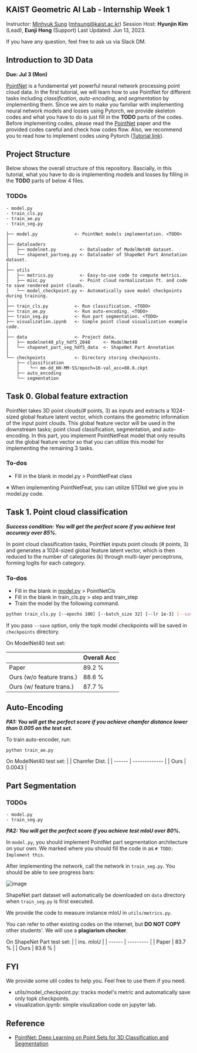 ## KAIST Geometric AI Lab - Internship Week 1
Instructor: [Minhyuk Sung](https://mhsung.github.io/) (mhsung@kaist.ac.kr)
Session Host: **Hyunjin Kim** (Lead), **Eunji Hong** (Support)
Last Updated: Jun 13, 2023.

If you have any question, feel free to ask us via Slack DM.

## Introduction to 3D Data
<b>Due: Jul 3 (Mon) </b>

[PointNet](https://arxiv.org/abs/1612.00593) is a fundamental yet powerful neural network processing point cloud data. In the first tutorial, we will learn how to use PointNet for different tasks including _classification_, _auto-encoding_, and _segmentation_ by implementing them. Since we aim to make you familiar with implementing neural network models and losses using Pytorch, we provide skeleton codes and what you have to do is just fill in the **TODO** parts of the codes. Before implementing codes, please read the [PointNet](https://arxiv.org/abs/1612.00593) paper and the provided codes careful and check how codes flow. Also, we recommend you to read how to implement codes using Pytorch ([Tutorial link](https://pytorch.org/tutorials/beginner/pytorch_with_examples.html)).

## Project Structure
Below shows the overall structure of this repository. Bascially, in this tutorial, what you have to do is implementing models and losses by filling in the **TODO** parts of below 4 files.
 ### TODOs
```
- model.py
- train_cls.py
- train_ae.py
- train_seg.py
```

```
├── model.py              <- PointNet models implementation. <TODO>
│ 
├── dataloaders 
│   ├── modelnet.py         <- Dataloader of ModelNet40 dataset.
│   └── shapenet_partseg.py <- Dataloader of ShapeNet Part Annotation dataset. 
│
├── utils
│   ├── metrics.py          <- Easy-to-use code to compute metrics.
│   ├── misc.py             <- Point cloud normalization ft. and code to save rendered point clouds. 
│   └── model_checkpoint.py <- Automatically save model checkpoints during training.
│
├── train_cls.py          <- Run classification. <TODO>
├── train_ae.py           <- Run auto-encoding. <TODO>
├── train_seg.py          <- Run part segmentation. <TODO>
├── visualization.ipynb   <- Simple point cloud visualization example code.
│
├── data                  <- Project data.
│   ├── modelnet40_ply_hdf5_2048     <- ModelNet40   
│   └── shapenet_part_seg_hdf5_data  <- ShapeNet Part Annotation
│
└── checkpoints           <- Directory storing checkpoints. 
    ├── classification
    │    └── mm-dd_HH-MM-SS/epoch=16-val_acc=88.6.ckpt
    ├── auto_encoding
    └── segmentation
```

## Task 0. Global feature extraction
<!-- ![Untitled](https://s3-us-west-2.amazonaws.com/secure.notion-static.com/5ce77541-1394-4dfc-9844-fb3449acf713/Untitled.png) -->

PointNet takes 3D point clouds(# points, 3) as inputs and extracts a 1024-sized global feature latent vector, which contains the geometric information of the input point clouds. This global feature vector will be used in the downstream tasks; point cloud classification, segmentation, and auto-encoding. In this part, you implement PointNetFeat model that only results out the global feature vector so that you can utilize this model for implementing the remaining 3 tasks.

### To-dos
- Fill in the blank in model.py > PointNetFeat class

※ When implementing PointNetFeat, you can utilize STDkd we give you in model.py code. 



## Task 1. Point cloud classification
**_Success condition: You will get the perfect score if you achieve test accuracy over 85%._**

<!-- ![image (35).png](https://s3-us-west-2.amazonaws.com/secure.notion-static.com/7600d40d-181e-46bf-89ff-764c303c1914/image_(35).png) -->

In point cloud classification tasks, PointNet inputs point clouds (# points, 3) and generates a 1024-sized global feature latent vector, which is then reduced to the number of categories (k) through multi-layer perceptrons, forming logits for each category. 

### To-dos
- Fill in the blank in [model.py](http://model.py) > PointNetCls
- Fill in the blank in train_cls.py > step and train_step
- Train the model by the following command.

```bash
python train_cls.py [--epochs 100] [--batch_size 32] [--lr 1e-3] [--save]
```

If you pass `--save` option, only the topk model checkpoints will be saved in `checkpoints` directory. 

On ModelNet40 test set:

|                                | Overall Acc |
| ------------------------------ | ----------- |
| Paper                          | 89.2 %      |
| Ours (w/o feature trans.)      | 88.6 %      |
| Ours (w/ feature trans.)       | 87.7 %      | 


## Auto-Encoding
**_PA1: You will get the perfect score if you achieve chamfer distance lower than 0.005 on the test set._**

To train auto-encoder, run:
```
python train_ae.py
```
On ModelNet40 test set:
|        | Chamfer Dist. |
| ------ | ------------- |
| Ours   | 0.0043        |

## Part Segmentation
### TODOs
```
- model.py
- train_seg.py
```
**_PA2: You will get the perfect score if you achieve test mIoU over 80%._**

In `model.py`, you should implement PointNet part segmentation architecture on your own. We marked where you should fill the code in as `# TODO: Implement this`.

After implementing the network, call the network in `train_seg.py`. You should be able to see progress bars:

![image](https://user-images.githubusercontent.com/37788686/158202971-159e4dc3-199a-4cf2-9b12-c01059a06a4c.png)

ShapeNet part dataset will automatically be downloaded on `data` directory when `train_seg.py` is first executed.

We provide the code to measure instance mIoU in `utils/metrics.py`.

You can refer to other existing codes on the internet, but **DO NOT COPY** other students'. We will use a **plagiarism checker**.

On ShapeNet Part test set:
|        | ins. mIoU |
| ------ | --------- |
| Paper  | 83.7 %    |
| Ours   | 83.6 %    | 
## FYI
We provide some util codes to help you. Feel free to use them if you need.
- utils/model_checkpoint.py: tracks model's metric and automatically save only topk checkpoints.
- visualization.ipynb: simple visulization code on jupyter lab.

## Reference
- [PointNet: Deep Learning on Point Sets for 3D Classification and Segmentation](https://arxiv.org/abs/1612.00593)
<!-- 
- `Classification`
<img width="647" alt="스크린샷 2022-03-14 오후 8 25 29" src="https://user-images.githubusercontent.com/37788686/158196370-c0239f51-1974-4934-bcfb-1582a0da61d4.png">

- `Auto-Encoder`
<img width="811" alt="스크린샷 2022-03-14 오후 8 24 20" src="https://user-images.githubusercontent.com/37788686/158196598-618ec2f8-bd47-4d3e-a24f-da7073b24631.png">

### What to hand in
In a single document, write your name and student ID, add screenshots of the outputs (one for each task; thus two) like the ones above, and submit the document as a **PDF** file to KLMS.

If you want, you can implement the PointNet classification network and the autoencoder yourself! (e.g., using TensorFlow). In this case, submit your code (along with the snapshot document) as a **ZIP** file.

If you implement chamfer distance yourself, take the mean across both batches and points.  
_I.e., given P1 [B,N,3] and P2 [B,N,3], Loss = ChamferDistance(P1, P2) / (B\*N), where B and N are the batch size and the number of points, respectively._

### Grading
_You'll get a zero score if you implement yourself but don't submit your code._ Otherwise,

- 100% score:
  - If you submit on time, and
  - the document includes everything (your name, student ID, and two snapshots; one for classification and the other for auto-encoding),
  - and your results are on par with ours:

| Classification  | Auto-Encoding      |
| --------------  | -------------      |
| test acc >= 85% | test loss <= 0.005 |

- 50% score:
  - If you submit on time, but
    - either one of the snapshots is missing, OR
    - one of the results is worse than the threshold above.

- 0% score: Otherwise.


## Programming Assignment 2 (Segmentation)
<b>Due: Mar 30 (Wed) 23:59 KST</b>

The goal of the second assignment is to implement PointNet segmentation network based on our code.
Our code includes script automatically downloading the [ShapeNet](https://shapenet.org/) dataset, a dataloader, main training/test loops, and the evaluation code computing mIoU. **Implement the PointNet segmentation network in the `PointNetPartSeg` class of the `model.py` file. You can even use the code in the Internet to fill in this part!**

**Check out Figure 2 (not Figure 9) in the [paper](https://arxiv.org/abs/1612.00593)) for the details of the architecture, and feel free to leave out T-Nets**

Run `train_seg.py` after filling in the `PointNetPartSeg` class of the `model.py` file. Then, the code will show the test mIoU and save some images (`segmentation_samples.png`) showing the part segmentation results:

<img width="660" alt="스크린샷 2022-03-14 오후 10 37 41" src="https://user-images.githubusercontent.com/37788686/158196815-da63ec47-04b2-468a-9247-1dae80dc612e.png">
  
<img width="424" alt="스크린샷 2022-03-15 오전 12 03 56" src="https://user-images.githubusercontent.com/37788686/158200389-a2299163-8b60-4462-bc1a-491e87355b0f.png">

### What to hand in
Submit the followings to KLMS:
- A single **PDF** file including your name, student ID, a screenshot for mIoU, and the output image visualizing some segmentation results (like the ones above).
- A **ZIP** file including ALL the code (not just the part you implemented but all).

You can also implement the entire pipeline yourself if you want.

### Grading
_You'll get a zero score if you don't submit your code._ Otherwise,

- 100% score:
  - If you submit on time, and
  - the document includes everything (your name, student ID, and a mIoU snapshot, a segmentation visualization image),
  - and your result is on par with ours:

| Segmentation |
| -----------  |
| mIoU >= 80%  |

- 50% score:
  - If you submit on time, but
    - either one of the results (a mIoU snapshot or a segmentation visualization image) is missing, OR
    - the result is worse than the threshold above.

- 0% score: Otherwise. -->
